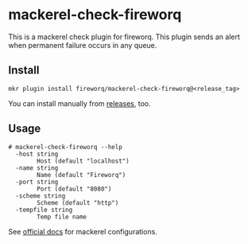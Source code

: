 # mackerel-check-fireworq
This is a mackerel check plugin for fireworq. This plugin sends an alert when permanent failure occurs in any queue.

## Install
```
mkr plugin install fireworq/mackerel-check-fireworq@<release_tag>
```
You can install manually from [releases](https://github.com/fireworq/mackerel-check-fireworq/releases), too.
## Usage
```
# mackerel-check-fireworq --help
  -host string
        Host (default "localhost")
  -name string
        Name (default "Fireworq")
  -port string
        Port (default "8080")
  -scheme string
        Scheme (default "http")
  -tempfile string
        Temp file name
```

See [official docs](https://mackerel.io/docs/entry/custom-checks) for mackerel configurations.
